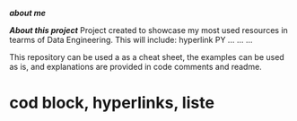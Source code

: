 ***about me***

***About this project***
Project created to showcase my most used resources in tearms of Data Engineering. This will include:
hyperlink PY
...
...
...

This repository can be used a as a cheat sheet, the examples can be used as is, and explanations are provided in code comments and readme.
# cod block, hyperlinks, liste 
